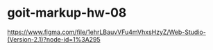 # goit-markup-hw-08
https://www.figma.com/file/1ehrLBauvVFu4mVhxsHzyZ/Web-Studio-(Version-2.1)?node-id=1%3A295
